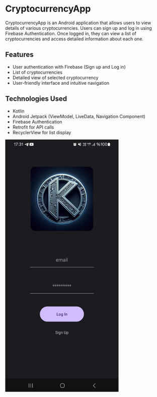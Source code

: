 # CryptocurrencyApp

CryptocurrencyApp is an Android application that allows users to view details of various cryptocurrencies. Users can sign up and log in using Firebase Authentication. Once logged in, they can view a list of cryptocurrencies and access detailed information about each one.

## Features
- User authentication with Firebase (Sign up and Log in)
- List of cryptocurrencies
- Detailed view of selected cryptocurrency
- User-friendly interface and intuitive navigation

## Technologies Used
- Kotlin
- Android Jetpack (ViewModel, LiveData, Navigation Component)
- Firebase Authentication
- Retrofit for API calls
- RecyclerView for list display

<img src="login_page.jpg" alt="Logo" width="360" height="800">

